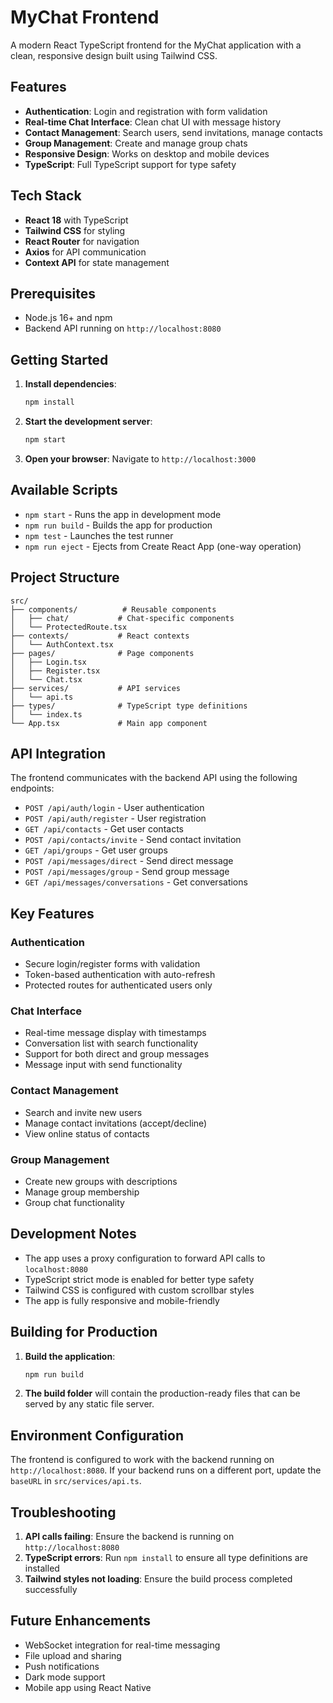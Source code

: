 # MyChat Frontend

A modern React TypeScript frontend for the MyChat application with a clean, responsive design built using Tailwind CSS.

## Features

- **Authentication**: Login and registration with form validation
- **Real-time Chat Interface**: Clean chat UI with message history
- **Contact Management**: Search users, send invitations, manage contacts
- **Group Management**: Create and manage group chats
- **Responsive Design**: Works on desktop and mobile devices
- **TypeScript**: Full TypeScript support for type safety

## Tech Stack

- **React 18** with TypeScript
- **Tailwind CSS** for styling
- **React Router** for navigation
- **Axios** for API communication
- **Context API** for state management

## Prerequisites

- Node.js 16+ and npm
- Backend API running on `http://localhost:8080`

## Getting Started

1. **Install dependencies**:
   ```bash
   npm install
   ```

2. **Start the development server**:
   ```bash
   npm start
   ```

3. **Open your browser**:
   Navigate to `http://localhost:3000`

## Available Scripts

- `npm start` - Runs the app in development mode
- `npm run build` - Builds the app for production
- `npm test` - Launches the test runner
- `npm run eject` - Ejects from Create React App (one-way operation)

## Project Structure

```
src/
├── components/          # Reusable components
│   ├── chat/           # Chat-specific components
│   └── ProtectedRoute.tsx
├── contexts/           # React contexts
│   └── AuthContext.tsx
├── pages/              # Page components
│   ├── Login.tsx
│   ├── Register.tsx
│   └── Chat.tsx
├── services/           # API services
│   └── api.ts
├── types/              # TypeScript type definitions
│   └── index.ts
└── App.tsx             # Main app component
```

## API Integration

The frontend communicates with the backend API using the following endpoints:

- `POST /api/auth/login` - User authentication
- `POST /api/auth/register` - User registration
- `GET /api/contacts` - Get user contacts
- `POST /api/contacts/invite` - Send contact invitation
- `GET /api/groups` - Get user groups
- `POST /api/messages/direct` - Send direct message
- `POST /api/messages/group` - Send group message
- `GET /api/messages/conversations` - Get conversations

## Key Features

### Authentication
- Secure login/register forms with validation
- Token-based authentication with auto-refresh
- Protected routes for authenticated users only

### Chat Interface
- Real-time message display with timestamps
- Conversation list with search functionality
- Support for both direct and group messages
- Message input with send functionality

### Contact Management
- Search and invite new users
- Manage contact invitations (accept/decline)
- View online status of contacts

### Group Management
- Create new groups with descriptions
- Manage group membership
- Group chat functionality

## Development Notes

- The app uses a proxy configuration to forward API calls to `localhost:8080`
- TypeScript strict mode is enabled for better type safety
- Tailwind CSS is configured with custom scrollbar styles
- The app is fully responsive and mobile-friendly

## Building for Production

1. **Build the application**:
   ```bash
   npm run build
   ```

2. **The build folder** will contain the production-ready files that can be served by any static file server.

## Environment Configuration

The frontend is configured to work with the backend running on `http://localhost:8080`. If your backend runs on a different port, update the `baseURL` in `src/services/api.ts`.

## Troubleshooting

1. **API calls failing**: Ensure the backend is running on `http://localhost:8080`
2. **TypeScript errors**: Run `npm install` to ensure all type definitions are installed
3. **Tailwind styles not loading**: Ensure the build process completed successfully

## Future Enhancements

- WebSocket integration for real-time messaging
- File upload and sharing
- Push notifications
- Dark mode support
- Mobile app using React Native
